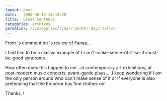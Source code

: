 ```yaml
---
layout: post
date:	2006-06-13 16:18:00
title:  Great sentence
categories: archives
permalink: /:categories/:year/:month/:day/:title/
---
```

From <LJ user="code_martial">'s comment on <LJ user="latelyontime">'s review of Fanaa...

I find him to be a classic example of I-can't-make-sense-of-it-so-it-must-be-good syndrome.

How often does this happen to me...at contemporary art exhibitions, at post-modern music concerts, avant-garde plays.....I keep wondering if I am the only person around who can't make sense of it or if everyone is also pretending that the Emperor has fine clothes on!

Thanks, <LJ user="code_martial">!
